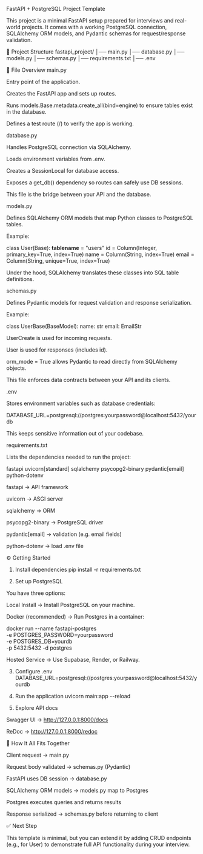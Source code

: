 FastAPI + PostgreSQL Project Template

This project is a minimal FastAPI setup prepared for interviews and real-world projects. It comes with a working PostgreSQL connection, SQLAlchemy ORM models, and Pydantic schemas for request/response validation.

📂 Project Structure
fastapi_project/
│── main.py
│── database.py
│── models.py
│── schemas.py
│── requirements.txt
│── .env

📌 File Overview
main.py

Entry point of the application.

Creates the FastAPI app and sets up routes.

Runs models.Base.metadata.create_all(bind=engine) to ensure tables exist in the database.

Defines a test route (/) to verify the app is working.

database.py

Handles PostgreSQL connection via SQLAlchemy.

Loads environment variables from .env.

Creates a SessionLocal for database access.

Exposes a get_db() dependency so routes can safely use DB sessions.

This file is the bridge between your API and the database.

models.py

Defines SQLAlchemy ORM models that map Python classes to PostgreSQL tables.

Example:

class User(Base):
    __tablename__ = "users"
    id = Column(Integer, primary_key=True, index=True)
    name = Column(String, index=True)
    email = Column(String, unique=True, index=True)


Under the hood, SQLAlchemy translates these classes into SQL table definitions.

schemas.py

Defines Pydantic models for request validation and response serialization.

Example:

class UserBase(BaseModel):
    name: str
    email: EmailStr


UserCreate is used for incoming requests.

User is used for responses (includes id).

orm_mode = True allows Pydantic to read directly from SQLAlchemy objects.

This file enforces data contracts between your API and its clients.

.env

Stores environment variables such as database credentials:

DATABASE_URL=postgresql://postgres:yourpassword@localhost:5432/yourdb


This keeps sensitive information out of your codebase.

requirements.txt

Lists the dependencies needed to run the project:

fastapi
uvicorn[standard]
sqlalchemy
psycopg2-binary
pydantic[email]
python-dotenv


fastapi → API framework

uvicorn → ASGI server

sqlalchemy → ORM

psycopg2-binary → PostgreSQL driver

pydantic[email] → validation (e.g. email fields)

python-dotenv → load .env file

⚙️ Getting Started
1. Install dependencies
pip install -r requirements.txt

2. Set up PostgreSQL

You have three options:

Local Install → Install PostgreSQL on your machine.

Docker (recommended) → Run Postgres in a container:

docker run --name fastapi-postgres \
    -e POSTGRES_PASSWORD=yourpassword \
    -e POSTGRES_DB=yourdb \
    -p 5432:5432 -d postgres


Hosted Service → Use Supabase, Render, or Railway.

3. Configure .env
DATABASE_URL=postgresql://postgres:yourpassword@localhost:5432/yourdb

4. Run the application
uvicorn main:app --reload

5. Explore API docs

Swagger UI → http://127.0.0.1:8000/docs

ReDoc → http://127.0.0.1:8000/redoc

🔑 How It All Fits Together

Client request → main.py

Request body validated → schemas.py (Pydantic)

FastAPI uses DB session → database.py

SQLAlchemy ORM models → models.py map to Postgres

Postgres executes queries and returns results

Response serialized → schemas.py before returning to client

✅ Next Step

This template is minimal, but you can extend it by adding CRUD endpoints (e.g., for User) to demonstrate full API functionality during your interview.